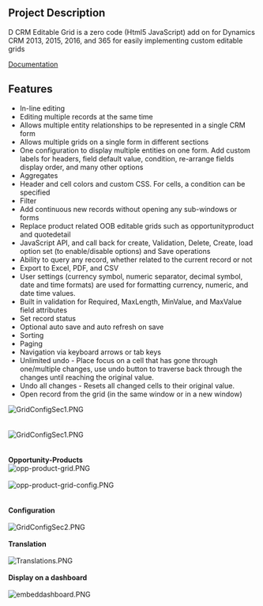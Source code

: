 <h2>Project Description</h2>
<p>D CRM Editable Grid is a zero code (Html5 JavaScript) add on for Dynamics CRM 2013, 2015, 2016, and 365 for easily implementing custom editable grids</p>
<h3-><a href="https://github.com/mehrgithub/dcrmeg/blob/master/docs/Documentation.md">Documentation</a></h3>
<h2>Features</h2>
<div><ul>
<li>In-line editing </li><li>Editing multiple records at the same time </li><li>Allows multiple entity relationships to be represented in a single CRM form </li><li>Allows multiple grids on a single form in different sections </li><li>One configuration to display multiple entities on one form. Add custom labels for headers, field default value, condition, re-arrange fields display order, and many other options
</li><li>Aggregates </li><li>Header and cell colors and custom CSS. For cells, a condition can be specified
</li><li>Filter </li><li>Add continuous new records without opening any sub-windows or forms </li>
<li>Replace product related OOB editable grids such as opportunityproduct and quotedetail</li>
<li>JavaScript API, and call back for create, Validation, Delete, Create, load option set (to enable/disable options) and Save operations
</li><li>Ability to query any record, whether related to the current record or not </li><li>Export to Excel, PDF, and CSV </li><li>User settings (currency symbol, numeric separator, decimal symbol, date and time formats) are used for formatting currency, numeric, and date time values.
</li><li>Built in validation for Required, MaxLength, MinValue, and MaxValue field attributes
</li><li>Set record status </li><li>Optional auto save and auto refresh on save </li><li>Sorting </li><li>Paging </li><li>Navigation via keyboard arrows or tab keys </li><li>Unlimited undo - Place focus on a cell that has gone through one/multiple changes, use undo button to traverse back through the changes until reaching the original value.
</li><li>Undo all changes - Resets all changed cells to their original value. </li><li>Open record from the grid (in the same window or in a new window) </li></ul></div>

<p>
<img title="GridConfigSec1.PNG" src="https://github.com/mehrgithub/dcrmeg/raw/master/docs/Home_GridWithColors.PNG"><br>
<br>
<br>
<img title="GridConfigSec1.PNG" src="https://github.com/mehrgithub/dcrmeg/raw/master/docs/Home_GridWithColors2.PNG"><br>
<br>
<br>
<strong>Opportunity-Products</strong>
<br>
<img title="opp-product-grid.PNG" src="https://github.com/mehrgithub/dcrmeg/raw/master/docs/opp-product-grid.PNG"><br>
<br>
<img title="opp-product-grid-config.PNG" src="https://github.com/mehrgithub/dcrmeg/raw/master/docs/opp-product-grid-config.PNG"><br>
<br>
<br>
<strong>Configuration</strong><br>
<br>
<img title="GridConfigSec2.PNG" src="https://github.com/mehrgithub/dcrmeg/raw/master/docs/Home_GridConfigSec2.PNG"><br>
<br>
<strong>Translation</strong><br>
<br>
<img title="Translations.PNG" src="https://github.com/mehrgithub/dcrmeg/raw/master/docs/Home_Translations.PNG"><br>
<br>
<strong>Display on a dashboard</strong><br>
<br>
<img title="embeddashboard.PNG" src="https://github.com/mehrgithub/dcrmeg/raw/master/docs/Home_embeddashboard.PNG"></p>
</div><div class="ClearBoth"></div>

